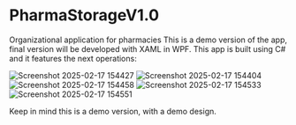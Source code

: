 # PharmaStorageV1.0

Organizational application for pharmacies
This is a demo version of the app, final version will be developed with XAML in WPF.
This app is built using C# and it features the next operations:


![Screenshot 2025-02-17 154427](https://github.com/user-attachments/assets/5bddd149-bae9-440a-94d1-f5555cf9d173)
![Screenshot 2025-02-17 154404](https://github.com/user-attachments/assets/4011cffd-6e5b-454f-bb82-dfcc95ec9207)
![Screenshot 2025-02-17 154458](https://github.com/user-attachments/assets/5f6fd737-1a6e-45fa-a8ea-6f90a9f392a3)
![Screenshot 2025-02-17 154533](https://github.com/user-attachments/assets/154969b8-f947-4a6c-a2ce-b274eb63aca3)
![Screenshot 2025-02-17 154551](https://github.com/user-attachments/assets/716679b9-2e2e-4490-8695-173254d38c98)

Keep in mind this is a demo version, with a demo design.
